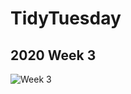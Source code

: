 # TidyTuesday

## 2020 Week 3

![Week 3](https://raw.githubusercontent.com/ahermanski/tidytuesday/blob/master/plots/Tidytuesday_week_3.png)
